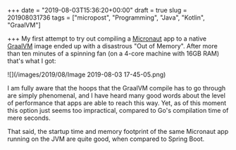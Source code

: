 +++
date = "2019-08-03T15:36:20+00:00"
draft = true
slug = 201908031736
tags = ["micropost", "Programming", "Java", "Kotlin", "GraalVM"]

+++
My first attempt to try out compiling a [Micronaut](https://guides.micronaut.io/micronaut-creating-first-graal-app/guide/index.html) app to a native [GraalVM](https://www.graalvm.org/) image ended up with a disastrous "Out of Memory". After more than ten minutes of a spinning fan (on a 4-core machine with 16GB RAM) that's what I got:

![](/images/2019/08/Image 2019-08-03 17-45-05.png)

I am fully aware that the hoops that the GraalVM compile has to go through are simply phenomenal, and I have heard many good words about the level of performance that apps are able to reach this way. Yet, as of this moment this option just seems too impractical, compared to Go's compilation time of mere seconds.

That said, the startup time and memory footprint of the same Micronaut app running on the JVM are quite good, when compared to Spring Boot. 